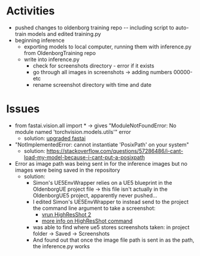 # Activities
* pushed changes to oldenborg training repo -- including script to auto-train models and edited training.py
* beginning inference
  * exporting models to local computer, running them with inference.py from OldenborgTraining repo  
  * write into inference.py 
    * check for screenshots directory - error if it exists
    * go through all images in screenshots -> adding numbers 00000-etc
    * rename screenshot directory with time and date

# Issues
* from fastai.vision.all import * -> gives "ModuleNotFoundError: No module named 'torchvision.models.utils'" error
  * solution: [upgraded fastai](https://forums.fast.ai/t/modulenotfounderror-no-module-named-fastai-vision-all-on-kaggle-notebook/77008)
* "NotImplementedError: cannot instantiate 'PosixPath' on your system"
  * solution: https://stackoverflow.com/questions/57286486/i-cant-load-my-model-because-i-cant-put-a-posixpath
* Error as image path was being sent in for the inference images but no images were being saved in the repository
  * solution: 
    * Simon's UE5EnvWrapper relies on a UE5 blueprint in the OldenborgUE project file -> this file isn't actually in the OldenborgUE5 project, apparently never pushed...
    * I edited Simon's UE5EnvWrapper to instead send to the project the command line argument to take a screenshot: 
      * [vrun HighResShot 2](http://docs.unrealcv.org/en/latest/reference/commands.html)
      * [more info on HighResShot command](https://docs.unrealengine.com/5.1/en-US/taking-screenshots-in-unreal-engine/)
    * was able to find where ue5 stores screenshots taken: in project folder -> Saved -> Screenshots
    * And found out that once the image file path is sent in as the path, the inference.py works
